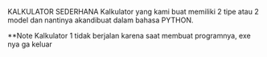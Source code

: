 KALKULATOR SEDERHANA
Kalkulator yang kami buat memiliki 2 tipe atau 2 model dan nantinya akandibuat dalam bahasa PYTHON.

**Note Kalkulator 1 tidak berjalan karena saat membuat programnya, exe nya ga keluar
